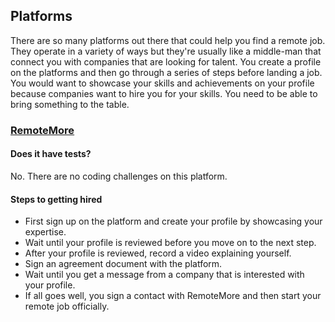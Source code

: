 ## Platforms
There are so many platforms out there that could help you find a remote job. They operate in a variety of ways but they're usually like a middle-man that connect you with companies that are looking for talent. You create a profile on the platforms and then go through a series of steps before landing a job. You would want to showcase your skills and achievements on your profile because companies want to hire you for your skills. You need to be able to bring something to the table.

### [RemoteMore](https://remotemore.com/)
#### Does it have tests?
No. There are no coding challenges on this platform. 
#### Steps to getting hired
- First sign up on the platform and create your profile by showcasing your expertise.
- Wait until your profile is reviewed before you move on to the next step.
- After your profile is reviewed, record a video explaining yourself.
- Sign an agreement document with the platform.
- Wait until you get a message from a company that is interested with your profile.
- If all goes well, you sign a contact with RemoteMore and then start your remote job officially.

